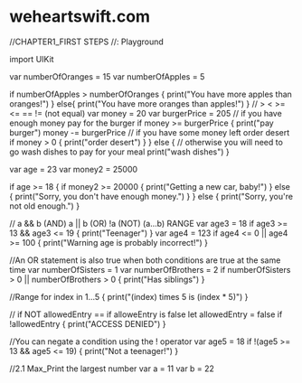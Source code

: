 # weheartswift.com
//CHAPTER1_FIRST STEPS
//: Playground

import UIKit

var numberOfOranges = 15
var numberOfApples = 5

if numberOfApples > numberOfOranges {
    print("You have more apples than oranges!")
}
else{
    print("You have more oranges than apples!")
}
//  >   <   >=   <=     ==      != (not equal)
var money = 20
var burgerPrice = 205
// if you have enough money pay for the burger
if money >=  burgerPrice {
    print("pay burger")
    money -= burgerPrice
        // if you have some money left order desert
        if money > 0 {
            print("order desert")
        }
} else {
    // otherwise you will need to go wash dishes to pay for your meal
    print("wash dishes")
}

var age = 23
var money2 = 25000

if age >= 18 {
    if money2 >= 20000 {
        print("Getting a new car, baby!")
    } else {
        print("Sorry, you don't have enough money.")
    }
} else {
    print("Sorry, you're not old enough.")
}

//     a && b (AND)       a || b   (OR)         !a   (NOT)        (a...b)  RANGE
var age3 = 18
if age3 >= 13 && age3 <= 19 {
    print("Teenager")
}
var age4 = 123
if age4 <= 0 || age4 >= 100 {
    print("Warning age is probably incorrect!")
}

//An OR statement is also true when both conditions are true at the same time
var numberOfSisters = 1
var numberOfBrothers = 2
if numberOfSisters > 0 || numberOfBrothers > 0 {
    print("Has siblings")
}

//Range
for index in 1...5 {
    print("\(index) times 5 is \(index * 5)")
}

// if NOT allowedEntry == if alloweEntry is false
let allowedEntry = false
if !allowedEntry {
    print("ACCESS DENIED")
}

//You can negate a condition using the ! operator
var age5 = 18
if !(age5 >= 13 && age5 <= 19) {
    print("Not a teenager!")
}

//2.1 Max_Print the largest number
var a = 11
var b = 22




